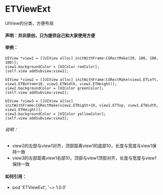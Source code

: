 # ETViewExt

UIView的分类，方便布局

#### 声明：并非原创，只为提供自己和大家使用方便

#### 举例：

	UIView *view1 = [[UIView alloc] initWithFrame:CGRectMake(20, 100, 100, 100)];
    view1.backgroundColor = [UIColor redColor];
    [self.view addSubview:view1];
    
    UIView *view2 = [[UIView alloc] initWithFrame:CGRectMake(view1.ETLeft, view1.ETBottom+10, view1.ETWidth, view1.ETHeight)];
    view2.backgroundColor = [UIColor greenColor];
    [self.view addSubview:view2];
    
    UIView *view3 = [[UIView alloc] initWithFrame:CGRectMake(view1.ETRight+10, view1.ETTop, view1.ETWidth, view1.ETHeight)];
    view3.backgroundColor = [UIColor yellowColor];
    [self.view addSubview:view3];
    
    

###### 说明：

* view2的左部与view1对齐，顶部距离view1的底部10，长度与宽度与view1保持一致
* view3的左部距离view1右部10，顶部与view1顶部对齐，长度与宽度与view1保持一致

#### 如何引用：
* pod 'ETViewExt', '~> 1.0.0'

